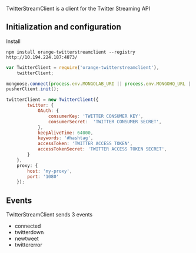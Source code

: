TwitterStreamClient is a client for the Twitter Streaming API

## Initialization and configuration

Install

```
npm install orange-twitterstreamclient --registry http://10.194.224.187:4873/
```

```javascript
var TwitterClient = require('orange-twitterstreamclient'),
    twitterClient;

mongoose.connect(process.env.MONGOLAB_URI || process.env.MONGOHQ_URL || 'mongodb://localhost/ParisGamesWeek');
pusherClient.init();

twitterClient = new TwitterClient({
        twitter: {
            OAuth: {
                consumerKey: 'TWITTER CONSUMER KEY',
                consumerSecret:  'TWITTER CONSUMER SECRET',
            },
            keepAliveTime: 64000,
            keywords: '#hashtag',
            accessToken: 'TWITTER ACCESS TOKEN',
            accessTokenSecret: 'TWITTER ACCESS TOKEN SECRET',
        }
    },
    proxy: {
        host: 'my-proxy',
        port: '1080'
    });
```

##  Events
TwitterStreamClient sends 3 events

* connected
* twitterdown
* newtweet
* twittererror